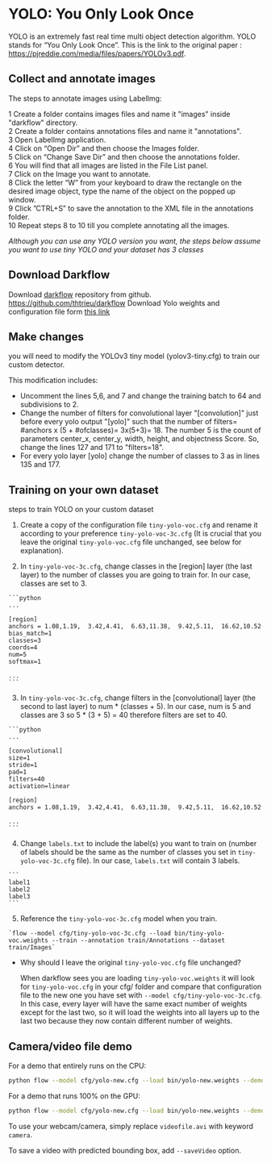 # YOLO: You Only Look Once
YOLO is an extremely fast real time multi object detection algorithm. YOLO stands for “You Only Look Once”. This is the link to the original paper : 
https://pjreddie.com/media/files/papers/YOLOv3.pdf.

## Collect and annotate images
The steps to annotate images using LabelImg:

  1 Create a folder contains images files and name it "images" inside "darkflow" directory.  
  2 Create a folder contains annotations files and name it "annotations".  
  3 Open LabelImg application.  
  4 Click on “Open Dir” and then choose the Images folder.  
  5 Click on “Change Save Dir” and then choose the annotations folder.  
  6 You will find that all images are listed in the File List panel.  
  7 Click on the Image you want to annotate.  
  8 Click the letter “W” from your keyboard to draw the rectangle on the desired image object, type the name of the object on the popped  up window.  
  9 Click ”CTRL+S” to save the annotation to the XML file in the annotations folder.  
  10 Repeat steps 8 to 10 till you complete annotating all the images.  
  
*Although you can use any YOLO version you want, the steps below assume you want to use tiny YOLO and your dataset has 3 classes*
  
## Download Darkflow
Download [darkflow](https://github.com/llSourcell/YOLO_Object_Detection) repository from github.  
https://github.com/thtrieu/darkflow
Download Yolo weights and configuration file form [this link](https://pjreddie.com/darknet/yolo/)

## Make changes
you will need to modify the YOLOv3 tiny model (yolov3-tiny.cfg) to train our custom detector.

This modification includes:

  * Uncomment the lines 5,6, and 7 and change the training batch to 64 and subdivisions to 2.  
  * Change the number of filters for convolutional layer "[convolution]" just before every yolo output "[yolo]" such that the number of       filters= #anchors x (5 + #ofclasses)= 3x(5+3)= 18. The number 5 is the count of parameters center_x, center_y, width, height, and objectness Score. So, change the lines 127 and 171 to "filters=18".  
  * For every yolo layer [yolo] change the number of classes to 3 as in lines 135 and 177.

## Training on your own dataset
steps to train YOLO on your custom dataset
  1. Create a copy of the configuration file `tiny-yolo-voc.cfg` and rename it according to your preference `tiny-yolo-voc-3c.cfg` (It is crucial that you leave the original `tiny-yolo-voc.cfg` file unchanged, see below for explanation).

  2. In `tiny-yolo-voc-3c.cfg`, change classes in the [region] layer (the last layer) to the number of classes you are going to train for. In our case, classes are set to 3.
    
    ```python
    ...

    [region]
    anchors = 1.08,1.19,  3.42,4.41,  6.63,11.38,  9.42,5.11,  16.62,10.52
    bias_match=1
    classes=3
    coords=4
    num=5
    softmax=1
    
    ...
    ```

  3. In `tiny-yolo-voc-3c.cfg`, change filters in the [convolutional] layer (the second to last layer) to num * (classes + 5). In our case, num is 5 and classes are 3 so 5 * (3 + 5) = 40 therefore filters are set to 40.
    
    ```python
    ...

    [convolutional]
    size=1
    stride=1
    pad=1
    filters=40
    activation=linear

    [region]
    anchors = 1.08,1.19,  3.42,4.41,  6.63,11.38,  9.42,5.11,  16.62,10.52
    
    ...
    ```

  4. Change `labels.txt` to include the label(s) you want to train on (number of labels should be the same as the number of classes you set in `tiny-yolo-voc-3c.cfg` file). In our case, `labels.txt` will contain 3 labels.

    ```
    label1
    label2
    label3
    ```
  5. Reference the `tiny-yolo-voc-3c.cfg` model when you train.

    `flow --model cfg/tiny-yolo-voc-3c.cfg --load bin/tiny-yolo-voc.weights --train --annotation train/Annotations --dataset train/Images`


* Why should I leave the original `tiny-yolo-voc.cfg` file unchanged?
    
    When darkflow sees you are loading `tiny-yolo-voc.weights` it will look for `tiny-yolo-voc.cfg` in your cfg/ folder and compare that configuration file to the new one you have set with `--model cfg/tiny-yolo-voc-3c.cfg`. In this case, every layer will have the same exact number of weights except for the last two, so it will load the weights into all layers up to the last two because they now contain different number of weights.


## Camera/video file demo

For a demo that entirely runs on the CPU:

```bash
python flow --model cfg/yolo-new.cfg --load bin/yolo-new.weights --demo videofile.avi
```

For a demo that runs 100% on the GPU:

```bash
python flow --model cfg/yolo-new.cfg --load bin/yolo-new.weights --demo videofile.avi --gpu 1.0
```

To use your webcam/camera, simply replace `videofile.avi` with keyword `camera`.

To save a video with predicted bounding box, add `--saveVideo` option.
